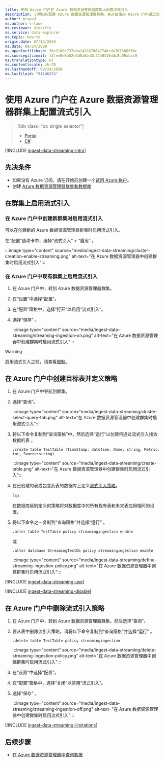```yaml
---
title: 使用 Azure 门户在 Azure 数据资源管理器群集上配置流式引入
description: 了解如何配置 Azure 数据资源管理器群集，并开始使用 Azure 门户通过流式引入加载数据。
author: orspod
ms.author: v-tawe
ms.reviewer: alexefro
ms.service: data-explorer
ms.topic: how-to
origin.date: 07/13/2020
ms.date: 09/24/2020
ms.openlocfilehash: 30c9188c737bda2428878647746cda7676869f0c
ms.sourcegitcommit: f3fee8e6a52e3d8a5bd3cf240410ddc8c09abac9
ms.translationtype: HT
ms.contentlocale: zh-CN
ms.lasthandoff: 09/24/2020
ms.locfileid: "91146374"
---
```

# <a name="configure-streaming-ingestion-on-your-azure-data-explorer-cluster-using-the-azure-portal"></a>使用 Azure 门户在 Azure 数据资源管理器群集上配置流式引入

> [!div class="op_single_selector"]
> * [Portal](ingest-data-streaming.md)
> * [C#](ingest-data-streaming-csharp.md)

[!INCLUDE [ingest-data-streaming-intro](includes/ingest-data-streaming-intro.md)]

## <a name="prerequisites"></a>先决条件

* 如果没有 Azure 订阅，请在开始前创建一个[试用 Azure 帐户](https://www.azure.cn/pricing/1rmb-trial/)。
* 创建 [Azure 数据资源管理器群集和数据库](create-cluster-database-portal.md)

## <a name="enable-streaming-ingestion-on-your-cluster"></a>在群集上启用流式引入

### <a name="enable-streaming-ingestion-while-creating-a-new-cluster-in-the-azure-portal"></a>在 Azure 门户中创建新群集时启用流式引入

可以在创建新的 Azure 数据资源管理器群集时启用流式引入。 

在“配置”选项卡中，选择“流式引入” > “启用”  。

:::image type="content" source="media/ingest-data-streaming/cluster-creation-enable-streaming.png" alt-text="在 Azure 数据资源管理器中创建群集时启用流式引入":::

### <a name="enable-streaming-ingestion-on-an-existing-cluster-in-the-azure-portal"></a>在 Azure 门户中现有群集上启用流式引入

1. 在 Azure 门户中，转到 Azure 数据资源管理器群集。 
1. 在“设置”中选择“配置”。  
1. 在“配置”窗格中，选择“打开”以启用“流式引入”。  
1. 选择“保存” 。

    :::image type="content" source="media/ingest-data-streaming/streaming-ingestion-on.png" alt-text="在 Azure 数据资源管理器中创建群集时启用流式引入":::

> [!WARNING]
> 启用流式引入之前，请查看[限制](#limitations)。

## <a name="create-a-target-table-and-define-the-policy-in-the-azure-portal"></a>在 Azure 门户中创建目标表并定义策略

1. 在 Azure 门户中导航到群集。
1. 选择“查询”。

    :::image type="content" source="media/ingest-data-streaming/cluster-select-query-tab.png" alt-text="在 Azure 数据资源管理器中创建群集时启用流式引入":::

1. 将以下命令复制到“查询窗格”中，然后选择“运行”以创建将通过流式引入接收数据的表 。

    ```Kusto
    .create table TestTable (TimeStamp: datetime, Name: string, Metric: int, Source:string)
    ```

    :::image type="content" source="media/ingest-data-streaming/create-table.png" alt-text="在 Azure 数据资源管理器中创建群集时启用流式引入":::

1. 在已创建的表或包含此表的数据库上定义[流式引入策略](kusto/management/streamingingestionpolicy.md)。 
 
    > [!TIP]
    > 在数据库级别定义的策略将对数据库中的所有现有表和未来表应用相同的设置。 
    
1. 将以下命令之一复制到“查询窗格”并选择“运行” 。

    ```kusto
    .alter table TestTable policy streamingingestion enable
    ```

    或

    ```kusto
    .alter database StreamingTestDb policy streamingingestion enable
    ```

    :::image type="content" source="media/ingest-data-streaming/define-streaming-ingestion-policy.png" alt-text="在 Azure 数据资源管理器中创建群集时启用流式引入":::

[!INCLUDE [ingest-data-streaming-use](includes/ingest-data-streaming-types.md)]

[!INCLUDE [ingest-data-streaming-disable](includes/ingest-data-streaming-disable.md)]

## <a name="drop-the-streaming-ingestion-policy-in-the-azure-portal"></a>在 Azure 门户中删除流式引入策略

1. 在 Azure 门户中，转到 Azure 数据资源管理器群集，然后选择“查询”。 
1. 要从表中删除流引入策略，请将以下命令复制到“查询窗格”并选择“运行” 。

    ```Kusto
    .delete table TestTable policy streamingingestion 
    ```

    :::image type="content" source="media/ingest-data-streaming/delete-streaming-ingestion-policy.png" alt-text="在 Azure 数据资源管理器中创建群集时启用流式引入":::

1. 在“设置”中选择“配置”。 
1. 在“配置”窗格中，选择“关闭”以禁用“流式引入”。  
1. 选择“保存” 。

    :::image type="content" source="media/ingest-data-streaming/streaming-ingestion-off.png" alt-text="在 Azure 数据资源管理器中创建群集时启用流式引入":::

[!INCLUDE [ingest-data-streaming-limitations](includes/ingest-data-streaming-limitations.md)]

## <a name="next-steps"></a>后续步骤

* [在 Azure 数据资源管理器中查询数据](web-query-data.md)
